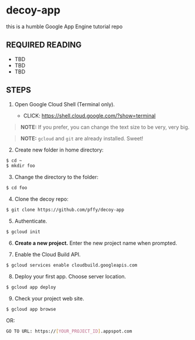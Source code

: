 # decoy-app
this is a humble Google App Engine tutorial repo

## REQUIRED READING
  + TBD
  + TBD
  + TBD

## STEPS

1. Open Google Cloud Shell (Terminal only).
  
    + CLICK: https://shell.cloud.google.com/?show=terminal

> **NOTE:** If you prefer, you can change the text size to be very, very big.

> **NOTE:** `gcloud` and `git` are already installed. Sweet!

2. Create new folder in home directory:
```bash
$ cd ~
$ mkdir foo
```

3. Change the directory to the folder:
```bash
$ cd foo
```

4. Clone the decoy repo:
```bash
$ git clone https://github.com/pffy/decoy-app
```

5. Authenticate.
```bash
$ gcloud init
```

6. **Create a new project.** Enter the new project name when prompted.

7. Enable the Cloud Build API.
```bash
$ gcloud services enable cloudbuild.googleapis.com
```

8. Deploy your first app. Choose server location.
```bash
$ gcloud app deploy
```

9. Check your project web site.
```bash
$ gcloud app browse
```

OR:
```bash
GO TO URL: https://[YOUR_PROJECT_ID].appspot.com
```
